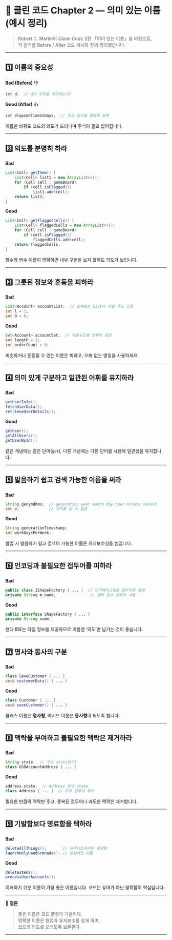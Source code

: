 # 📘 클린 코드 Chapter 2 — 의미 있는 이름 (예시 정리)

> Robert C. Martin의 *Clean Code* 2장 「의미 있는 이름」을 바탕으로,  
> 각 원칙을 Before / After 코드 예시와 함께 정리했습니다.

---

## 1️⃣ 이름의 중요성

**Bad (Before)** 👎
```java
int d;  // d가 무엇을 의미하는가?
```

**Good (After)** 👍
```java
int elapsedTimeInDays;  // 경과 일수를 명확히 표현
```

이름만 바꿔도 코드의 의도가 드러나며 주석이 필요 없어집니다.

---

## 2️⃣ 의도를 분명히 하라

**Bad**
```java
List<Cell> getThem() {
    List<Cell> list1 = new ArrayList<>();
    for (Cell cell : gameBoard)
        if (cell.isFlagged())
            list1.add(cell);
    return list1;
}
```

**Good**
```java
List<Cell> getFlaggedCells() {
    List<Cell> flaggedCells = new ArrayList<>();
    for (Cell cell : gameBoard)
        if (cell.isFlagged())
            flaggedCells.add(cell);
    return flaggedCells;
}
```

함수와 변수 이름이 명확하면 내부 구현을 보지 않아도 의도가 보입니다.

---

## 3️⃣ 그릇된 정보와 혼동을 피하라

**Bad**
```java
List<Account> accountList;  // 실제로는 List가 아닐 수도 있음
int l = 1;
int O = 0;
```

**Good**
```java
Set<Account> accountSet;  // 자료구조를 정확히 표현
int length = 1;
int orderCount = 0;
```

비슷하거나 혼동될 수 있는 이름은 피하고, 오해 없는 명칭을 사용하세요.

---

## 4️⃣ 의미 있게 구분하고 일관된 어휘를 유지하라

**Bad**
```java
getUserInfo();
fetchUserData();
retrieveUserDetails();
```

**Good**
```java
getUser();
getAllUsers();
getUserById();
```

같은 개념에는 같은 단어(`get`), 다른 개념에는 다른 단어를 사용해 일관성을 유지합니다.

---

## 5️⃣ 발음하기 쉽고 검색 가능한 이름을 써라

**Bad**
```java
String genymdhms;  // generation year month day hour minute second
int e;             // 의미를 알 수 없음
```

**Good**
```java
String generationTimestamp;
int workDaysPerWeek;
```

협업 시 발음하기 쉽고 검색이 가능한 이름은 유지보수성을 높입니다.

---

## 6️⃣ 인코딩과 불필요한 접두어를 피하라

**Bad**
```java
public class IShapeFactory { ... }  // 인터페이스임을 접두어로 표현
private String m_name;               // 멤버 변수 접두어 사용
```

**Good**
```java
public interface ShapeFactory { ... }
private String name;
```

현대 IDE는 타입 정보를 제공하므로 이름엔 ‘의도’만 남기는 것이 좋습니다.

---

## 7️⃣ 명사와 동사의 구분

**Bad**
```java
class SaveCustomer { ... }
void customerData() { ... }
```

**Good**
```java
class Customer { ... }
void saveCustomer() { ... }
```

클래스 이름은 **명사형**, 메서드 이름은 **동사형**이 되도록 합니다.

---

## 8️⃣ 맥락을 부여하고 불필요한 맥락은 제거하라

**Bad**
```java
String state;  // 무슨 state인가?
class GSDAccountAddress { ... }
```

**Good**
```java
address.state;  // Address 안의 state
class Address { ... }  // GSD 접두어 제거
```

필요한 만큼의 맥락만 주고, 중복된 접두어나 과도한 맥락은 제거합니다.

---

## 9️⃣ 기발함보다 명료함을 택하라

**Bad**
```java
deleteAllThings();       // 유머러스하지만 불명확
launchHolyHandGrenade(); // 은유적인 이름
```

**Good**
```java
deleteItems();
processUserAccounts();
```

이해하기 쉬운 이름이 가장 좋은 이름입니다. 코드는 유머가 아닌 명확함이 핵심입니다.

---

📖 **결론**
> 좋은 이름은 코드 품질의 거울이다.  
> 명확한 이름은 협업과 유지보수를 쉽게 하며,  
> 코드의 의도를 오래도록 보존한다.

---
